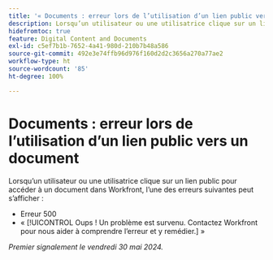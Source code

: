 ```yaml
---
title: '« Documents : erreur lors de l’utilisation d’un lien public vers un document »'
description: Lorsqu’un utilisateur ou une utilisatrice clique sur un lien public pour accéder à un document dans Workfront, une erreur peut s’afficher.
hidefromtoc: true
feature: Digital Content and Documents
exl-id: c5ef7b1b-7652-4a41-980d-210b7b48a586
source-git-commit: 492e3e74ffb96d976f160d2d2c3656a270a77ae2
workflow-type: ht
source-wordcount: '85'
ht-degree: 100%

---
```


# Documents : erreur lors de l’utilisation d’un lien public vers un document

Lorsqu’un utilisateur ou une utilisatrice clique sur un lien public pour accéder à un document dans Workfront, l’une des erreurs suivantes peut s’afficher :

* Erreur 500
* « [!UICONTROL Oups ! Un problème est survenu. Contactez Workfront pour nous aider à comprendre l’erreur et y remédier.] »


_Premier signalement le vendredi 30 mai 2024._

